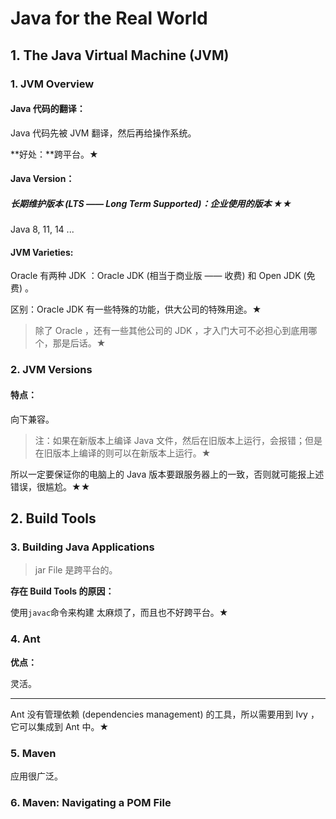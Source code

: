 # Java for the Real World

## 1. The Java Virtual Machine (JVM)

### 1. JVM Overview

#### Java 代码的翻译：

Java 代码先被 JVM 翻译，然后再给操作系统。

**好处：**跨平台。★

#### Java Version：

##### 长期维护版本 (LTS —— Long Term Supported)：企业使用的版本 ★★

Java 8, 11, 14 ... 

#### JVM Varieties: 

Oracle 有两种 JDK ：Oracle JDK (相当于商业版 —— 收费) 和 Open JDK (免费) 。

区别：Oracle JDK 有一些特殊的功能，供大公司的特殊用途。★

> 除了 Oracle ，还有一些其他公司的 JDK ，才入门大可不必担心到底用哪个，那是后话。★

### 2. JVM Versions

#### 特点：

向下兼容。

> 注：如果在新版本上编译 Java 文件，然后在旧版本上运行，会报错；但是在旧版本上编译的则可以在新版本上运行。★

所以一定要保证你的电脑上的 Java 版本要跟服务器上的一致，否则就可能报上述错误，很尴尬。★★

## 2. Build Tools

### 3. Building Java Applications

> jar File 是跨平台的。

**存在 Build Tools 的原因：**

使用`javac`命令来构建 太麻烦了，而且也不好跨平台。★

### 4. Ant

**优点：**

灵活。

---

Ant 没有管理依赖 (dependencies management) 的工具，所以需要用到 Ivy ，它可以集成到 Ant 中。★

### 5. Maven

应用很广泛。

### 6. Maven: Navigating a POM File

